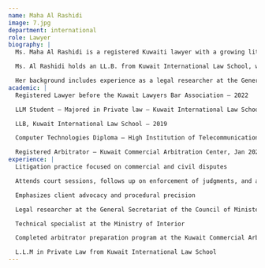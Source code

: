 ```yaml
---
name: Maha Al Rashidi
image: 7.jpg
department: international
role: Lawyer
biography: |
  Ms. Maha Al Rashidi is a registered Kuwaiti lawyer with a growing litigation practice focused on commercial and civil disputes. She currently serves as a litigator at Rawan Mishari Al Ghazali Law Firm, where she attends court sessions, follows up on enforcement of judgments, and assists in the preparation of pleadings and legal memoranda. Her practice emphasizes dedication to client advocacy and procedural precision.

  Ms. Al Rashidi holds an LL.B. from Kuwait International Law School, where she graduated with distinction (GPA 3.82), and holds masters in private Law from Kuwait International Law School with honors. She has also completed the arbitrator preparation program at the Kuwait Commercial Arbitration Center, qualifying her for work in alternative dispute resolution.

  Her background includes experience as a legal researcher at the General Secretariat of the Council of Ministers and a technical specialist at the Ministry of Interior.
academic: |
  Registered Lawyer before the Kuwait Lawyers Bar Association – 2022

  LLM Student – Majored in Private law – Kuwait International Law School

  LLB, Kuwait International Law School – 2019

  Computer Technologies Diploma – High Institution of Telecommunication and Navigation – 2012

  Registered Arbitrator – Kuwait Commercial Arbitration Center, Jan 2023
experience: |
  Litigation practice focused on commercial and civil disputes

  Attends court sessions, follows up on enforcement of judgments, and assists in the preparation of pleadings and legal memoranda

  Emphasizes client advocacy and procedural precision

  Legal researcher at the General Secretariat of the Council of Ministers

  Technical specialist at the Ministry of Interior

  Completed arbitrator preparation program at the Kuwait Commercial Arbitration Center

  L.L.M in Private Law from Kuwait International Law School
---
```


